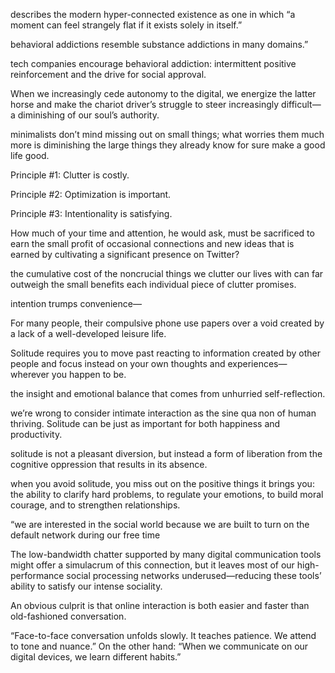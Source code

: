 describes the modern hyper-connected existence as one in which “a moment can feel strangely flat if it exists solely in itself.”

behavioral addictions resemble substance addictions in many domains.”

tech companies encourage behavioral addiction: intermittent positive reinforcement and the drive for social approval.

When we increasingly cede autonomy to the digital, we energize the latter horse and make the chariot driver’s struggle to steer increasingly difficult—a diminishing of our soul’s authority.

minimalists don’t mind missing out on small things; what worries them much more is diminishing the large things they already know for sure make a good life good.

Principle #1: Clutter is costly.

Principle #2: Optimization is important.

Principle #3: Intentionality is satisfying.

How much of your time and attention, he would ask, must be sacrificed to earn the small profit of occasional connections and new ideas that is earned by cultivating a significant presence on Twitter?

the cumulative cost of the noncrucial things we clutter our lives with can far outweigh the small benefits each individual piece of clutter promises.

intention trumps convenience—

For many people, their compulsive phone use papers over a void created by a lack of a well-developed leisure life.

Solitude requires you to move past reacting to information created by other people and focus instead on your own thoughts and experiences—wherever you happen to be.

the insight and emotional balance that comes from unhurried self-reflection.

we’re wrong to consider intimate interaction as the sine qua non of human thriving. Solitude can be just as important for both happiness and productivity.

solitude is not a pleasant diversion, but instead a form of liberation from the cognitive oppression that results in its absence.

when you avoid solitude, you miss out on the positive things it brings you: the ability to clarify hard problems, to regulate your emotions, to build moral courage, and to strengthen relationships.

“we are interested in the social world because we are built to turn on the default network during our free time

The low-bandwidth chatter supported by many digital communication tools might offer a simulacrum of this connection, but it leaves most of our high-performance social processing networks underused—reducing these tools’ ability to satisfy our intense sociality.

An obvious culprit is that online interaction is both easier and faster than old-fashioned conversation.

“Face-to-face conversation unfolds slowly. It teaches patience. We attend to tone and nuance.” On the other hand: “When we communicate on our digital devices, we learn different habits.”